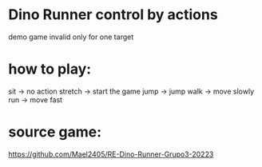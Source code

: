 # Dino Runner control by actions
demo game
invalid only for one target
# how to play:
sit -> no action
stretch -> start the game
jump -> jump
walk -> move slowly
run -> move fast

# source game:
https://github.com/Mael2405/RE-Dino-Runner-Grupo3-20223
